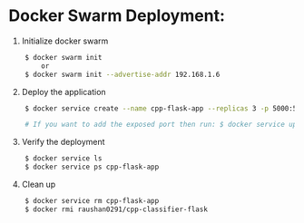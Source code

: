 # Docker Swarm Deployment:

1. Initialize docker swarm
```bash
    $ docker swarm init
        or 
    $ docker swarm init --advertise-addr 192.168.1.6
```

2. Deploy the application
```bash
    $ docker service create --name cpp-flask-app --replicas 3 -p 5000:5000 raushan0291/cpp-classifier-flask

    # If you want to add the exposed port then run: $ docker service update --publish-add 5000:5000 cpp-flask-app
```

3. Verify the deployment
```bash
    $ docker service ls
    $ docker service ps cpp-flask-app
```

4. Clean up
```bash
    $ docker service rm cpp-flask-app
    $ docker rmi raushan0291/cpp-classifier-flask
```
